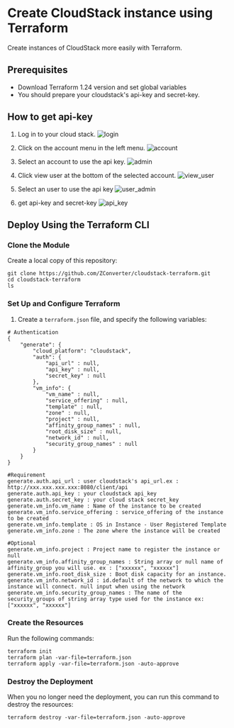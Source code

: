 
# Create CloudStack instance using Terraform

Create instances of CloudStack more easily with Terraform.

## Prerequisites

- Download Terraform 1.24 version and set global variables
- You should prepare your cloudstack's api-key and secret-key.

## How to get api-key
1. Log in to your cloud stack.
![login](./images/login.png) 

2. Click on the account menu in the left menu.
![account](./images/account.png)

3. Select an account to use the api key.
![admin](./images/admin.png)

4. Click view user at the bottom of the selected account.
![view_user](./images/view_user.png)

5. Select an user to use the api key
![user_admin](./images/user_admin.png)

6. get api-key and secret-key
![api_key](./images/api_key.png)

## Deploy Using the Terraform CLI

### Clone the Module
Create a local copy of this repository:

    git clone https://github.com/ZConverter/cloudstack-terraform.git
    cd cloudstack-terraform
    ls

### Set Up and Configure Terraform

1. Create a `terraform.json` file, and specify the following variables:

```
# Authentication
{
	"generate": {
		"cloud_platform": "cloudstack",
		"auth": {
			"api_url" : null,
			"api_key" : null,
			"secret_key" : null
		},
		"vm_info": {
			"vm_name" : null,
			"service_offering" : null,
			"template" : null,
			"zone" : null,
			"project" : null,
			"affinity_group_names" : null,
			"root_disk_size" : null,
			"network_id" : null,
			"security_group_names" : null
		}
	}
}

#Requirement
generate.auth.api_url : user cloudstack's api_url.ex : http://xxx.xxx.xxx.xxx:8080/client/api
generate.auth.api_key : your cloudstack api_key
generate.auth.secret_key : your cloud stack secret_key
generate.vm_info.vm_name : Name of the instance to be created
generate.vm_info.service_offering : service_offering of the instance to be created
generate.vm_info.template : OS in Instance - User Registered Template
generate.vm_info.zone : The zone where the instance will be created

#Optional
generate.vm_info.project : Project name to register the instance or null
generate.vm_info.affinity_group_names : String array or null name of affinity_group you will use. ex : ["xxxxxx", "xxxxxx"]
generate.vm_info.root_disk_size : Boot disk capacity for an instance.
generate.vm_info.network_id : id.default of the network to which the instance will connect. null input when using the network
generate.vm_info.security_group_names : The name of the security_groups of string array type used for the instance ex: ["xxxxxx", "xxxxxx"]

````

### Create the Resources
Run the following commands:

    terraform init
    terraform plan -var-file=terraform.json
    terraform apply -var-file=terraform.json -auto-approve

### Destroy the Deployment
When you no longer need the deployment, you can run this command to destroy the resources:

    terraform destroy -var-file=terraform.json -auto-approve
